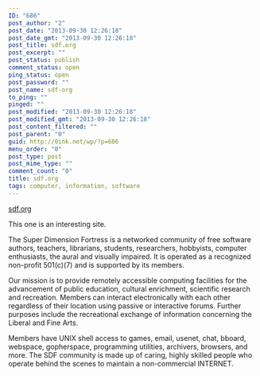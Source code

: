 ```yaml
---
ID: "686"
post_author: "2"
post_date: "2013-09-30 12:26:18"
post_date_gmt: "2013-09-30 12:26:18"
post_title: sdf.org
post_excerpt: ""
post_status: publish
comment_status: open
ping_status: open
post_password: ""
post_name: sdf-org
to_ping: ""
pinged: ""
post_modified: "2013-09-30 12:26:18"
post_modified_gmt: "2013-09-30 12:26:18"
post_content_filtered: ""
post_parent: "0"
guid: http://0ink.net/wp/?p=686
menu_order: "0"
post_type: post
post_mime_type: ""
comment_count: "0"
title: sdf.org
tags: computer, information, software
---
```


<a href="http://sdf.org/">sdf.org</a>

This one is an interesting site.

The Super Dimension Fortress is a networked community of free software authors, teachers, librarians, students, researchers, hobbyists, computer enthusiasts, the aural and visually impaired. It is operated as a recognized non-profit 501(c)(7) and is supported by its members.

Our mission is to provide remotely accessible computing facilities for the advancement of public education, cultural enrichment, scientific research and recreation. Members can interact electronically with each other regardless of their location using passive or interactive forums.  Further purposes include the recreational exchange of information
concerning the Liberal and Fine Arts.

Members have UNIX shell access to games, email, usenet, chat, bboard, webspace, gopherspace, programming utilities, archivers, browsers, and more. The SDF community is made up of caring, highly skilled people who operate behind the scenes to maintain a non-commercial INTERNET.

